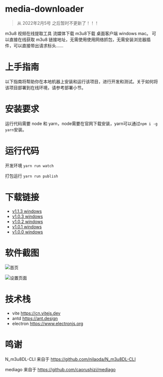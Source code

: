 # media-downloader

> 从 2022年2月5号 之后暂时不更新了！！！

m3u8 视频在线提取工具 流媒体下载 m3u8下载 桌面客户端 windows mac。
可以直接在线获取 m3u8 链接地址，无需使用使用网络抓包，无需安装浏览器插件，可以直接带出请求标头……

# 上手指南
以下指南将帮助你在本地机器上安装和运行该项目，进行开发和测试。关于如何将该项目部署到在线环境，请参考部署小节。

# 安装要求
运行代码需要 node 和 yarn，node需要在官网下载安装，yarn可以通过`npm i -g yarn`安装。

# 运行代码

开发环境 `yarn run watch`

打包运行 `yarn run publish`

# 下载链接
- [v1.1.3 windows](https://github.com/caorushizi/m3u8-downloader/releases/download/1.1.3/media-downloader-setup-1.1.3.exe)
- [v1.0.3 windows](http://static.ziying.site/media-downloader-1.0.3%20Setup.exe)
- [v1.0.2 windows](http://static.ziying.site/media-downloader-1.0.2%20Setup.exe)
- [v1.0.1 windows](http://static.ziying.site/media-downloader-1.0.1%20Setup.exe)
- [v1.0.0 windows](http://static.ziying.site/media-downloader-1.0.0%20Setup.exe)

# 软件截图

![首页](http://static.ziying.site/Snipaste_2022-01-08_18-43-25.png)

![设置页面](http://static.ziying.site/Snipaste_2022-01-08_18-43-39.png)

# 技术栈
- vite https://cn.vitejs.dev
- antd https://ant.design
- electron https://www.electronjs.org

# 鸣谢
N_m3u8DL-CLI 来自于 https://github.com/nilaoda/N_m3u8DL-CLI

mediago 来自于 https://github.com/caorushizi/mediago

